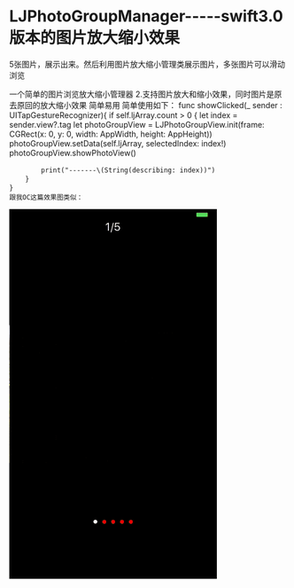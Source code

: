 # LJPhotoGroupManager-----swift3.0版本的图片放大缩小效果
5张图片，展示出来。然后利用图片放大缩小管理类展示图片，多张图片可以滑动浏览

一个简单的图片浏览放大缩小管理器 2.支持图片放大和缩小效果，同时图片是原去原回的放大缩小效果
简单易用 简单使用如下：
func showClicked(_ sender : UITapGestureRecognizer){
        if self.ljArray.count > 0 {
            let index = sender.view?.tag
            let photoGroupView = LJPhotoGroupView.init(frame: CGRect(x: 0, y: 0, width: AppWidth, height: AppHeight))
            photoGroupView.setData(self.ljArray, selectedIndex: index!)
            photoGroupView.showPhotoView()
            
            print("-------\(String(describing: index))")
        }
    }
    跟我OC这篇效果图类似：
![image](https://github.com/robinson911/LJPhotoGroup/blob/master/2017-07-31%2020_08_540000000.gif)


